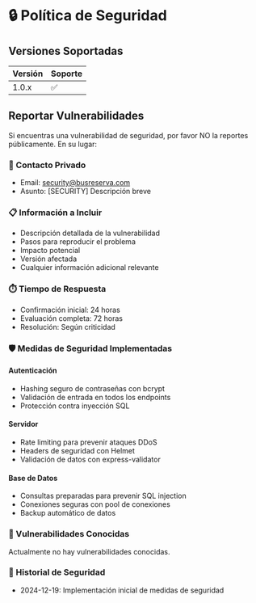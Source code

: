 # 🔒 Política de Seguridad

## Versiones Soportadas

| Versión | Soporte |
| ------- | ------- |
| 1.0.x   | ✅ |

## Reportar Vulnerabilidades

Si encuentras una vulnerabilidad de seguridad, por favor NO la reportes públicamente. En su lugar:

### 📧 Contacto Privado
- Email: security@busreserva.com
- Asunto: [SECURITY] Descripción breve

### 📋 Información a Incluir
- Descripción detallada de la vulnerabilidad
- Pasos para reproducir el problema
- Impacto potencial
- Versión afectada
- Cualquier información adicional relevante

### ⏱️ Tiempo de Respuesta
- Confirmación inicial: 24 horas
- Evaluación completa: 72 horas
- Resolución: Según criticidad

### 🛡️ Medidas de Seguridad Implementadas

#### Autenticación
- Hashing seguro de contraseñas con bcrypt
- Validación de entrada en todos los endpoints
- Protección contra inyección SQL

#### Servidor
- Rate limiting para prevenir ataques DDoS
- Headers de seguridad con Helmet
- Validación de datos con express-validator

#### Base de Datos
- Consultas preparadas para prevenir SQL injection
- Conexiones seguras con pool de conexiones
- Backup automático de datos

### 🚨 Vulnerabilidades Conocidas
Actualmente no hay vulnerabilidades conocidas.

### 📜 Historial de Seguridad
- 2024-12-19: Implementación inicial de medidas de seguridad